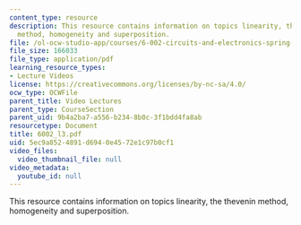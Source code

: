 ```yaml
---
content_type: resource
description: This resource contains information on topics linearity, the thevenin
  method, homogeneity and superposition.
file: /ol-ocw-studio-app/courses/6-002-circuits-and-electronics-spring-2007/5ec9a8524891d6940e4572e1c97b0cf1_6002_l3.pdf
file_size: 166033
file_type: application/pdf
learning_resource_types:
- Lecture Videos
license: https://creativecommons.org/licenses/by-nc-sa/4.0/
ocw_type: OCWFile
parent_title: Video Lectures
parent_type: CourseSection
parent_uid: 9b4a2ba7-a556-b234-8b0c-3f1bdd4fa8ab
resourcetype: Document
title: 6002_l3.pdf
uid: 5ec9a852-4891-d694-0e45-72e1c97b0cf1
video_files:
  video_thumbnail_file: null
video_metadata:
  youtube_id: null
---
```

This resource contains information on topics linearity, the thevenin method, homogeneity and superposition.